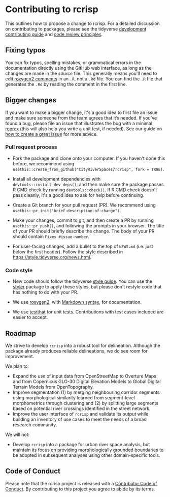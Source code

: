 # Contributing to rcrisp

This outlines how to propose a change to rcrisp.
For a detailed discussion on contributing to packages, please see the tidyverse [development contributing guide](https://rstd.io/tidy-contrib) and [code review principles](https://code-review.tidyverse.org/).

## Fixing typos

You can fix typos, spelling mistakes, or grammatical errors in the documentation directly using the GitHub web interface, as long as the changes are made in the _source_ file. 
This generally means you'll need to edit [roxygen2 comments](https://roxygen2.r-lib.org/articles/roxygen2.html) in an `.R`, not a `.Rd` file. 
You can find the `.R` file that generates the `.Rd` by reading the comment in the first line.

## Bigger changes

If you want to make a bigger change, it's a good idea to first file an issue and make sure someone from the team agrees that it’s needed. 
If you’ve found a bug, please file an issue that illustrates the bug with a minimal 
[reprex](https://www.tidyverse.org/help/#reprex) (this will also help you write a unit test, if needed).
See our guide on [how to create a great issue](https://code-review.tidyverse.org/issues/) for more advice.

### Pull request process

*  Fork the package and clone onto your computer. If you haven't done this before, we recommend using `usethis::create_from_github("CityRiverSpaces/rcrisp", fork = TRUE)`.

*  Install all development dependencies with `devtools::install_dev_deps()`, and then make sure the package passes R CMD check by running `devtools::check()`. 
   If R CMD check doesn't pass cleanly, it's a good idea to ask for help before continuing.
   
*  Create a Git branch for your pull request (PR). We recommend using `usethis::pr_init("brief-description-of-change")`.

*  Make your changes, commit to git, and then create a PR by running `usethis::pr_push()`, and following the prompts in your browser.
   The title of your PR should briefly describe the change.
   The body of your PR should contain `Fixes #issue-number`.

*  For user-facing changes, add a bullet to the top of `NEWS.md` (i.e. just below the first header). Follow the style described in <https://style.tidyverse.org/news.html>.

### Code style

*  New code should follow the tidyverse [style guide](https://style.tidyverse.org). 
   You can use the [styler](https://CRAN.R-project.org/package=styler) package to apply these styles, but please don't restyle code that has nothing to do with your PR.  

*  We use [roxygen2](https://cran.r-project.org/package=roxygen2), with [Markdown syntax](https://cran.r-project.org/web/packages/roxygen2/vignettes/rd-formatting.html), for documentation.  

*  We use [testthat](https://cran.r-project.org/package=testthat) for unit tests. 
   Contributions with test cases included are easier to accept.  

## Roadmap

We strive to develop `rcrisp` into a robust tool for delineation. Although the
package already produces reliable delineations, we do see room for improvement.

We plan to:

*  Expand the use of input data from OpenStreetMap to Overture Maps and from
   Copernicus GLO-30 Digital Elevation Models to Global Digital Terrain Models
   from OpenTopography.
*  Improve segmentation (1) by merging neighbouring corridor segments using
   morphological similarity learned from segment-level morphometrics through
   clustering and (2) by splitting large segments based on potential river
   crossings identified in the street network.
*  Improve the user interface of `rcrisp` and validate its output while building
   an inventory of use cases to meet the needs of a broad research community.
   
We will not:

*  Develop `rcrisp` into a package for urban river space analysis, but maintain
   its focus on providing morphologically grounded boundaries to be adopted in
   subsequent analyses using other domain-specific tools.

## Code of Conduct

Please note that the rcrisp project is released with a
[Contributor Code of Conduct](CODE_OF_CONDUCT.md). By contributing to this
project you agree to abide by its terms.
